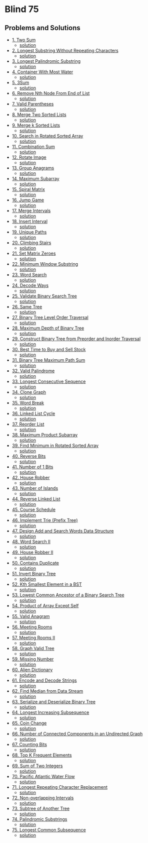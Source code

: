 # Blind 75
## Problems and Solutions
- [1. Two Sum](https://leetcode.com/problems/two-sum/)
    - [solution](https://github.com/rabbicse/problem-solving/tree/master/src/leetcode/Blind%2075/solutions/1.%20Two%20Sum)
- [2. Longest Substring Without Repeating Characters](https://leetcode.com/problems/longest-substring-without-repeating-characters/)
    - [solution](https://github.com/rabbicse/problem-solving/tree/master/src/leetcode/Blind%2075/solutions/3.%20Longest%20Substring%20Without%20Repeating%20Characters)
- [3. Longest Palindromic Substring](https://leetcode.com/problems/longest-palindromic-substring/)
    - [solution](https://github.com/rabbicse/problem-solving/tree/master/src/leetcode/Blind%2075/solutions/5.%20Longest%20Palindromic%20Substring)
- [4. Container With Most Water](https://leetcode.com/problems/container-with-most-water/)
    - [solution](https://github.com/rabbicse/problem-solving/tree/master/src/leetcode/Blind%2075/solutions/11.%20Container%20With%20Most%20Water)
- [5. 3Sum](https://leetcode.com/problems/3sum/)
    - [solution](https://github.com/rabbicse/problem-solving/tree/master/src/leetcode/Blind%2075/solutions/15.%203Sum)
- [6. Remove Nth Node From End of List](https://leetcode.com/problems/remove-nth-node-from-end-of-list/)
    - [solution](https://github.com/rabbicse/problem-solving/tree/master/src/leetcode/Blind%2075/solutions/19.%20Remove%20Nth%20Node%20From%20End%20of%20List)
- [7. Valid Parentheses](https://leetcode.com/problems/valid-parentheses/)
    - [solution](https://github.com/rabbicse/problem-solving/tree/master/src/leetcode/Blind%2075/solutions/20.%20Valid%20Parentheses)
- [8. Merge Two Sorted Lists](https://leetcode.com/problems/merge-two-sorted-lists/)
    - [solution](https://github.com/rabbicse/problem-solving/tree/master/src/leetcode/Blind%2075/solutions/21.%20Merge%20Two%20Sorted%20Lists)
- [9. Merge k Sorted Lists](https://leetcode.com/problems/merge-k-sorted-lists/)
    - [solution](https://github.com/rabbicse/problem-solving/tree/master/src/leetcode/Blind%2075/solutions/23.%20Merge%20k%20Sorted%20Lists)
- [10. Search in Rotated Sorted Array](https://leetcode.com/problems/search-in-rotated-sorted-array/)
    - [solution](https://github.com/rabbicse/problem-solving/tree/master/src/leetcode/Blind%2075/solutions/33.%20Search%20in%20Rotated%20Sorted%20Array)
- [11. Combination Sum](https://leetcode.com/problems/combination-sum/)
    - [solution](https://github.com/rabbicse/problem-solving/tree/master/src/leetcode/Blind%2075/solutions/39.%20Combination%20Sum)
- [12. Rotate Image](https://leetcode.com/problems/rotate-image/)
    - [solution](https://github.com/rabbicse/problem-solving/tree/master/src/leetcode/Blind%2075/solutions/48.%20Rotate%20Image)
- [13. Group Anagrams](https://leetcode.com/problems/group-anagrams/)
    - [solution](https://github.com/rabbicse/problem-solving/tree/master/src/leetcode/Blind%2075/solutions/49.%20Group%20Anagrams)
- [14. Maximum Subarray](https://leetcode.com/problems/maximum-subarray/)
    - [solution](https://github.com/rabbicse/problem-solving/tree/master/src/leetcode/Blind%2075/solutions/53.%20Maximum%20Subarray)
- [15. Spiral Matrix](https://leetcode.com/problems/spiral-matrix/)
    - [solution](https://github.com/rabbicse/problem-solving/tree/master/src/leetcode/Blind%2075/solutions/54.%20Spiral%20Matrix)
- [16. Jump Game](https://leetcode.com/problems/jump-game/)
    - [solution](https://github.com/rabbicse/problem-solving/tree/master/src/leetcode/Blind%2075/solutions/55.%20Jump%20Game)
- [17. Merge Intervals](https://leetcode.com/problems/merge-intervals/)
    - [solution](https://github.com/rabbicse/problem-solving/tree/master/src/leetcode/Blind%2075/solutions/56.%20Merge%20Intervals)
- [18. Insert Interval](https://leetcode.com/problems/insert-interval/)
    - [solution](https://github.com/rabbicse/problem-solving/tree/master/src/leetcode/Blind%2075/solutions/57.%20Insert%20Interval)
- [19. Unique Paths](https://leetcode.com/problems/unique-paths/)
    - [solution](https://github.com/rabbicse/problem-solving/tree/master/src/leetcode/Blind%2075/solutions/62.%20Unique%20Paths)
- [20. Climbing Stairs](https://leetcode.com/problems/climbing-stairs/)
    - [solution](https://github.com/rabbicse/problem-solving/tree/master/src/leetcode/Blind%2075/solutions/70.%20Climbing%20Stairs)
- [21. Set Matrix Zeroes](https://leetcode.com/problems/set-matrix-zeroes/)
    - [solution](https://github.com/rabbicse/problem-solving/tree/master/src/leetcode/Blind%2075/solutions/73.%20Set%20Matrix%20Zeroes)
- [22. Minimum Window Substring](https://leetcode.com/problems/minimum-window-substring/)
    - [solution]()
- [23. Word Search](https://leetcode.com/problems/word-search/)
    - [solution](https://github.com/rabbicse/problem-solving/tree/master/src/leetcode/Blind%2075/solutions/79.%20Word%20Search)
- [24. Decode Ways](https://leetcode.com/problems/decode-ways/)
    - [solution](https://github.com/rabbicse/problem-solving/tree/master/src/leetcode/Blind%2075/solutions/91.%20Decode%20Ways)
- [25. Validate Binary Search Tree](https://leetcode.com/problems/validate-binary-search-tree/)
    - [solution](https://github.com/rabbicse/problem-solving/tree/master/src/leetcode/Blind%2075/solutions/98.%20Validate%20Binary%20Search%20Tree)
- [26. Same Tree](https://leetcode.com/problems/same-tree/)
    - [solution](https://github.com/rabbicse/problem-solving/tree/master/src/leetcode/Blind%2075/solutions/100.%20Same%20Tree)
- [27. Binary Tree Level Order Traversal](https://leetcode.com/problems/binary-tree-level-order-traversal/)
    - [solution]()
- [28. Maximum Depth of Binary Tree](https://leetcode.com/problems/maximum-depth-of-binary-tree/)
    - [solution]()
- [29. Construct Binary Tree from Preorder and Inorder Traversal](https://leetcode.com/problems/construct-binary-tree-from-preorder-and-inorder-traversal/)
    - [solution]()
- [30. Best Time to Buy and Sell Stock](https://leetcode.com/problems/best-time-to-buy-and-sell-stock/)
    - [solution]()
- [31. Binary Tree Maximum Path Sum](https://leetcode.com/problems/binary-tree-maximum-path-sum/)
    - [solution]()
- [32. Valid Palindrome](https://leetcode.com/problems/valid-palindrome/)
    - [solution]()
- [33. Longest Consecutive Sequence](https://leetcode.com/problems/longest-consecutive-sequence/)
    - [solution]()
- [34. Clone Graph](https://leetcode.com/problems/clone-graph/)
    - [solution]()
- [35. Word Break](https://leetcode.com/problems/word-break/)
    - [solution]()
- [36. Linked List Cycle](https://leetcode.com/problems/linked-list-cycle/)
    - [solution]()
- [37. Reorder List](https://leetcode.com/problems/reorder-list/)
    - [solution]()
- [38. Maximum Product Subarray](https://leetcode.com/problems/maximum-product-subarray/)
    - [solution]()
- [39. Find Minimum in Rotated Sorted Array](https://leetcode.com/problems/find-minimum-in-rotated-sorted-array/)
    - [solution]()
- [40. Reverse Bits](https://leetcode.com/problems/reverse-bits/)
    - [solution]()
- [41. Number of 1 Bits](https://leetcode.com/problems/number-of-1-bits/)
    - [solution]()
- [42. House Robber](https://leetcode.com/problems/house-robber/)
    - [solution]()
- [43. Number of Islands](https://leetcode.com/problems/number-of-islands/)
    - [solution]()
- [44. Reverse Linked List](https://leetcode.com/problems/reverse-linked-list/)
    - [solution]()
- [45. Course Schedule](https://leetcode.com/problems/course-schedule/)
    - [solution]()
- [46. Implement Trie (Prefix Tree)](https://leetcode.com/problems/implement-trie-prefix-tree/)
    - [solution]()
- [47. Design Add and Search Words Data Structure](https://leetcode.com/problems/design-add-and-search-words-data-structure/)
    - [solution]()
- [48. Word Search II](https://leetcode.com/problems/word-search-ii/)
    - [solution]()
- [49. House Robber II](https://leetcode.com/problems/house-robber-ii/)
    - [solution]()
- [50. Contains Duplicate](https://leetcode.com/problems/contains-duplicate/)
    - [solution]()
- [51. Invert Binary Tree](https://leetcode.com/problems/invert-binary-tree/)
    - [solution]()
- [52. Kth Smallest Element in a BST](https://leetcode.com/problems/kth-smallest-element-in-a-bst/)
    - [solution]()
- [53. Lowest Common Ancestor of a Binary Search Tree](https://leetcode.com/problems/lowest-common-ancestor-of-a-binary-search-tree/)
    - [solution]()
- [54. Product of Array Except Self](https://leetcode.com/problems/product-of-array-except-self/)
    - [solution]()
- [55. Valid Anagram](https://leetcode.com/problems/valid-anagram/)
    - [solution]()
- [56. Meeting Rooms](https://leetcode.com/problems/meeting-rooms/)
    - [solution]()
- [57. Meeting Rooms II](https://leetcode.com/problems/meeting-rooms-ii/)
    - [solution]()
- [58. Graph Valid Tree](https://leetcode.com/problems/graph-valid-tree/)
    - [solution]()
- [59. Missing Number](https://leetcode.com/problems/missing-number/)
    - [solution]()
- [60. Alien Dictionary](https://leetcode.com/problems/alien-dictionary/)
    - [solution]()
- [61. Encode and Decode Strings](https://leetcode.com/problems/encode-and-decode-strings/)
    - [solution]()
- [62. Find Median from Data Stream](https://leetcode.com/problems/find-median-from-data-stream/)
    - [solution]()
- [63. Serialize and Deserialize Binary Tree](https://leetcode.com/problems/serialize-and-deserialize-binary-tree/)
    - [solution]()
- [64. Longest Increasing Subsequence](https://leetcode.com/problems/longest-increasing-subsequence/)
    - [solution]()
- [65. Coin Change](https://leetcode.com/problems/coin-change/)
    - [solution]()
- [66. Number of Connected Components in an Undirected Graph](https://leetcode.com/problems/number-of-connected-components-in-an-undirected-graph/)
    - [solution]()
- [67. Counting Bits](https://leetcode.com/problems/counting-bits/)
    - [solution]()
- [68. Top K Frequent Elements](https://leetcode.com/problems/top-k-frequent-elements/)
    - [solution]()
- [69. Sum of Two Integers](https://leetcode.com/problems/sum-of-two-integers/)
    - [solution]()
- [70. Pacific Atlantic Water Flow](https://leetcode.com/problems/pacific-atlantic-water-flow/)
    - [solution]()
- [71. Longest Repeating Character Replacement](https://leetcode.com/problems/longest-repeating-character-replacement/)
    - [solution]()
- [72. Non-overlapping Intervals](https://leetcode.com/problems/non-overlapping-intervals/)
    - [solution]()
- [73. Subtree of Another Tree](https://leetcode.com/problems/subtree-of-another-tree/)
    - [solution]()
- [74. Palindromic Substrings](https://leetcode.com/problems/palindromic-substrings/)
    - [solution]()
- [75. Longest Common Subsequence](https://leetcode.com/problems/longest-common-subsequence/)
    - [solution]()
